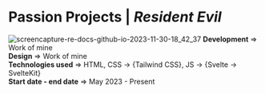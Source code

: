 # Passion Projects | _Resident Evil_
![screencapture-re-docs-github-io-2023-11-30-18_42_37](https://github.com/Sina-Hosseini-GST/resident-evil-fa/assets/61265518/e195beae-f61c-43fe-a063-91794de01630)
**Development** => Work of mine  
**Design** => Work of mine  
**Technologies used** => HTML, CSS -> {Tailwind CSS}, JS -> {Svelte -> SvelteKit}  
**Start date - end date** => May 2023 - Present